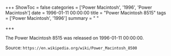 +++
ShowToc = false
categories = ['Power Macintosh', '1996', 'Power Macintosh']
date = 1996-01-11 00:00:00
title = "Power Macintosh 8515"
tags = ['Power Macintosh', '1996']
summary = " "

+++

The Power Macintosh 8515 was released on 1996-01-11 00:00:00.

Source: `https://en.wikipedia.org/wiki/Power_Macintosh_8500`


